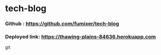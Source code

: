 # tech-blog

### Github : https://github.com/fumixer/tech-blog

### Deployed link:   https://thawing-plains-84636.herokuapp.com

git 